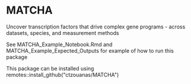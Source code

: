 # MATCHA
Uncover transcription factors that drive complex gene programs - across datasets, species, and measurement methods

See MATCHA_Example_Notebook.Rmd and MATCHA_Example_Expected_Outputs for example of how to run this package

This package can be installed using remotes::install_github("ctzouanas/MATCHA")
